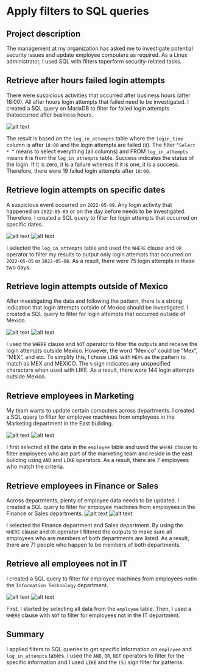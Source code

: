 # Apply filters to SQL queries

## Project description

The management at my organization has asked me to investigate potential security issues and update employee computers as required. As a Linux administrator, I used SQL with filters toperform security-related tasks.

## Retrieve after hours failed login attempts

There were suspicious activities that occurred after business hours (after 18:00). All after hours login attempts that failed need to be investigated.
I created a SQL query on MariaDB to filter for failed login attempts thatoccurred after business hours.

![alt text](image.png)

The result is based on the `log_in_attempts` table where the `login_time` column is after `18:00` and the login attempts are failed (`0`). The filter `“Select * “` means to select everything (all columns) and FROM `log_in_attempts` means it is from the `log_in_attempts` table. Success indicates the status of the login. If it is zero, it is a failure whereas if it is one, it is a success. Therefore, there were 19 failed login attempts after `18:00`.

## Retrieve login attempts on specific dates

A suspicious event occurred on `2022-05-09`. Any login activity that happened on `2022-05-09` or on the day before needs to be investigated. Therefore, I created a SQL query to filter for login attempts that occurred on specific dates.

![alt text](image-1.png)
![alt text](image-2.png)

I selected the `log_in_attempts` table and used the `WHERE` clause and `OR` operator to filter my results to output only login attempts that occurred on `2022-05-05` or `2022-05-08`. As a result, there were 75 login attempts in these two days.

## Retrieve login attempts outside of Mexico

After investigating the data and following the pattern, there is a strong indication that login attempts outside of Mexico should be investigated. I created a SQL query to filter for login attempts that occurred outside of Mexico.

![alt text](image-3.png)
![alt text](image-4.png)

I used the `WHERE` clause and `NOT` operator to filter the outputs and receive the login attempts outside Mexico. However, the word “Mexico” could be “Mex”, “MEX”, and etc. To simplify this, I chose `LIKE` with `MEX%` as the pattern to match as MEX and MEXICO. The `%` sign indicates any unspecified characters when used with LIKE. As a result, there were 144 login attempts outside Mexico.

## Retrieve employees in Marketing

My team wants to update certain computers across departments. I created a SQL query to filter for employee machines from employees in the Marketing department in the East building.

![alt text](image-5.png)
![alt text](image-6.png)

I first selected all the data in the `employee` table and used the `WHERE` clause to filter employees who are part of the marketing team and reside in the east building using `AND` and `LIKE` operators. As a result, there are 7 employees who match the criteria.

## Retrieve employees in Finance or Sales

Across departments, plenty of employee data needs to be updated. I created a SQL query to filter for employee machines from employees in the Finance or Sales departments.
![alt text](image-7.png)
![alt text](image-8.png)

I selected the Finance department and Sales department. By using the `WHERE` clause and `OR` operator I filtered the outputs to make sure all employees who are members of both departments are listed. As a result, there are 71 people who happen to be members of both departments.

## Retrieve all employees not in IT

I created a SQL query to filter for employee machines from employees notin the `Information Technology` department.

![alt text](image-9.png)
![alt text](image-10.png)

First, I started by selecting all data from the `employee` table. Then, I used a `WHERE` clause with `NOT` to filter for employees not in the IT department.

## Summary

I applied filters to SQL queries to get specific information on `employee` and `log_in_attempts` tables. I used the `AND`, `OR`, `NOT` operators to filter for the specific information and I used `LIKE` and the `(%)` sign filter for patterns.
